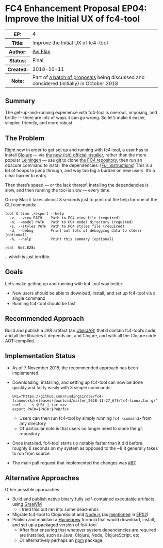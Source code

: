 # FC4 Enhancement Proposal EP04: Improve the Initial UX of fc4-tool

<table>
  <tr>
    <th>EP:</th>
    <td>4</td>
  </tr>
  <tr>
    <th>Title:</th>
    <td>Improve the Initial UX of fc4-tool</td>
  </tr>
  <tr>
    <th>Author:</th>
    <td><a href="https://github.com/aviflax">Avi Flax</a></td>
  </tr>
  <tr>
    <th>Status:</th>
    <td>Final</td>
  </tr>
  <tr>
    <th>Created:</th>
    <td>2018-10-11</td>
  </tr>
  <tr>
    <th>Note:</th>
    <td>Part of <a href="https://github.com/FundingCircle/fc4-framework/issues/72">a batch of
        proposals</a> being discussed and considered (initially) in October 2018</td>
  </tr>
</table>


## Summary

The get-up-and-running experience with fc4-tool is onerous, imposing, and brittle — there are lots
of ways it can go wrong. So let’s make it easier, simpler, friendly, and more robust.

## The Problem

Right now in order to get set up and running with fc4-tool, a user has to install
[Clojure](https://clojure.org/) — via [the new (ish) official
installer](https://clojure.org/guides/getting_started#_clojure_installer_and_cli_tools), rather than
the more popular [Leiningen](https://leiningen.org/) — use [git](https://git-scm.com/) to clone [the
FC4 repository](https://github.com/FundingCircle/fc4-framework), then run an obscure command to
install the dependencies. ([Full
instructions](https://fundingcircle.github.io/fc4-framework/tool/#setup)) This is a lot of hoops to
jump through, and way too big a burden on new users. It’s a clear barrier to entry.

Then there’s speed — or the lack thereof. Installing the dependencies is slow, and then running the
tool is slow — every time.

On my Mac it takes almost 8 seconds just to print out the help for one of the CLI commands:

```shell
tool $ time ./export --help
  -v, --view PATH    Path to FC4 view file (required)
  -m, --model PATH   Path to FC4 model directory (required)
  -s, --styles PATH  Path to FC4 styles file (required)
  -d, --debug        Print out lots of debugging data to stderr (optional)
  -h, --help         Print this summary (optional)

real  0m7.828s
```

…which is just terrible.


## Goals

Let’s make getting up and running with fc4-tool way better:

* New users should be able to download, install, and set up fc4-tool via a single command
* Running fc4-tool should be fast


## Recommended Approach

Build and publish a JAR artifact (an
[UberJAR](https://stackoverflow.com/questions/11947037/what-is-an-uber-jar)) that’d contain
fc4-tool’s code, and all the libraries it depends on, and Clojure, and with all the Clojure code
AOT-compiled.


## Implementation Status

* As of 7 November 2018, the recommended approach has been implemented
* Downloading, installing, and setting up fc4-tool can now be done quickly and fairly easily with 3
  simple commands:

  ```shell
  URL="https://github.com/FundingCircle/fc4-framework/releases/download/master_2018-11-27_678/fc4-linux.tar.gz"
  curl -L -s $URL | tar xzv
  export PATH=$PATH:$PWD/fc4
  ```

  * Users can then run fc4-tool by simply running `fc4 <command>` from any directory
  * Of particular note is that users no longer need to clone the git repository
* Once installed, fc4-tool starts up notably faster than it did before: roughly 6 seconds on my
  system as opposed to the ~8 it generally takes to run from source
* The main pull request that implemented the changes was [#87](https://github.com/FundingCircle/fc4-framework/pull/87)


## Alternative Approaches

Other possible approaches:

* Build and publish native binary fully self-contained executable artifacts using [GraalVM](https://www.graalvm.org/)
  * I tried this but ran into some dead-ends
* Migrate fc4-tool to ClojureScipt and [Node.js](https://nodejs.org/) (as
  [mentioned](https://github.com/FundingCircle/fc4-framework/blob/ep02/proposals/ep02-automated-rendering/ep02-automated-rendering.md#on-clojurescript)
  in [EP02](https://github.com/FundingCircle/fc4-framework/pull/74))
* Publish and maintain a [Homebrew](https://brew.sh/) formula that would download, install, and set
  up a packaged version of fc4-tool
    * After first ensuring that whatever system dependencies are required are installed, such as
      Java, Clojure, Node, ClojureScript, etc
    * Or alternatively perhaps an [npm](https://www.npmjs.com/) package
